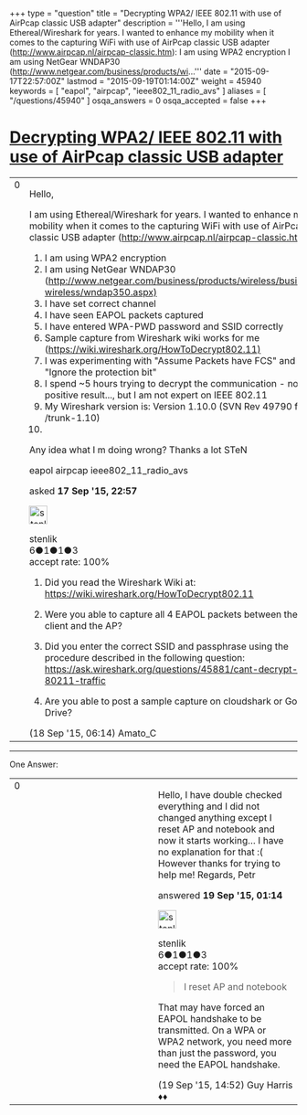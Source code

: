 +++
type = "question"
title = "Decrypting WPA2/ IEEE 802.11 with use of AirPcap classic USB adapter"
description = '''Hello, I am using Ethereal/Wireshark for years. I wanted to enhance my mobility when it comes to the capturing WiFi with use of AirPcap classic USB adapter (http://www.airpcap.nl/airpcap-classic.htm):  I am using WPA2 encryption I am using NetGear WNDAP30 (http://www.netgear.com/business/products/wi...'''
date = "2015-09-17T22:57:00Z"
lastmod = "2015-09-19T01:14:00Z"
weight = 45940
keywords = [ "eapol", "airpcap", "ieee802_11_radio_avs" ]
aliases = [ "/questions/45940" ]
osqa_answers = 0
osqa_accepted = false
+++

<div class="headNormal">

# [Decrypting WPA2/ IEEE 802.11 with use of AirPcap classic USB adapter](/questions/45940/decrypting-wpa2-ieee-80211-with-use-of-airpcap-classic-usb-adapter)

</div>

<div id="main-body">

<div id="askform">

<table id="question-table" style="width:100%;"><colgroup><col style="width: 50%" /><col style="width: 50%" /></colgroup><tbody><tr class="odd"><td style="width: 30px; vertical-align: top"><div class="vote-buttons"><div id="post-45940-score" class="post-score" title="current number of votes">0</div><div id="favorite-count" class="favorite-count"></div></div></td><td><div id="item-right"><div class="question-body"><p>Hello,</p><p>I am using Ethereal/Wireshark for years. I wanted to enhance my mobility when it comes to the capturing WiFi with use of AirPcap classic USB adapter (<a href="http://www.airpcap.nl/airpcap-classic.htm):">http://www.airpcap.nl/airpcap-classic.htm):</a></p><ol><li>I am using WPA2 encryption</li><li>I am using NetGear WNDAP30 (<a href="http://www.netgear.com/business/products/wireless/business-wireless/wndap350.aspx)">http://www.netgear.com/business/products/wireless/business-wireless/wndap350.aspx)</a></li><li>I have set correct channel</li><li>I have seen EAPOL packets captured</li><li>I have entered WPA-PWD password and SSID correctly</li><li>Sample capture from Wireshark wiki works for me (<a href="https://wiki.wireshark.org/HowToDecrypt802.11)">https://wiki.wireshark.org/HowToDecrypt802.11)</a></li><li>I was experimenting with "Assume Packets have FCS" and "Ignore the protection bit"</li><li>I spend ~5 hours trying to decrypt the communication - none positive result..., but I am not expert on IEEE 802.11</li><li>My Wireshark version is: Version 1.10.0 (SVN Rev 49790 from /trunk-1.10)</li><li></li></ol><p>Any idea what I m doing wrong? Thanks a lot STeN</p></div><div id="question-tags" class="tags-container tags">eapol airpcap ieee802_11_radio_avs</div><div id="question-controls" class="post-controls"></div><div class="post-update-info-container"><div class="post-update-info post-update-info-user"><p>asked <strong>17 Sep '15, 22:57</strong></p><img src="https://secure.gravatar.com/avatar/66193d3518048067e8947736eedb44d7?s=32&amp;d=identicon&amp;r=g" class="gravatar" width="32" height="32" alt="stenlik&#39;s gravatar image" /><p>stenlik<br />
<span class="score" title="6 reputation points">6</span><span title="1 badges"><span class="badge1">●</span><span class="badgecount">1</span></span><span title="1 badges"><span class="silver">●</span><span class="badgecount">1</span></span><span title="3 badges"><span class="bronze">●</span><span class="badgecount">3</span></span><br />
<span class="accept_rate" title="Rate of the user&#39;s accepted answers">accept rate:</span> <span title="stenlik has one accepted answer">100%</span></p></div></div><div id="comments-container-45940" class="comments-container"><span id="45946"></span><div id="comment-45946" class="comment"><div id="post-45946-score" class="comment-score"></div><div class="comment-text"><ol><li><p>Did you read the Wireshark Wiki at: <a href="https://wiki.wireshark.org/HowToDecrypt802.11">https://wiki.wireshark.org/HowToDecrypt802.11</a></p></li><li><p>Were you able to capture all 4 EAPOL packets between the client and the AP?</p></li><li><p>Did you enter the correct SSID and passphrase using the procedure described in the following question: <a href="https://ask.wireshark.org/questions/45881/cant-decrypt-80211-traffic">https://ask.wireshark.org/questions/45881/cant-decrypt-80211-traffic</a></p></li><li><p>Are you able to post a sample capture on cloudshark or Google Drive?</p></li></ol></div><div id="comment-45946-info" class="comment-info"><span class="comment-age">(18 Sep '15, 06:14)</span> Amato_C</div></div></div><div id="comment-tools-45940" class="comment-tools"></div><div class="clear"></div><div id="comment-45940-form-container" class="comment-form-container"></div><div class="clear"></div></div></td></tr></tbody></table>

------------------------------------------------------------------------

<div class="tabBar">

<span id="sort-top"></span>

<div class="headQuestions">

One Answer:

</div>

</div>

<span id="45958"></span>

<div id="answer-container-45958" class="answer accepted-answer answered-by-owner">

<table style="width:100%;"><colgroup><col style="width: 50%" /><col style="width: 50%" /></colgroup><tbody><tr class="odd"><td style="width: 30px; vertical-align: top"><div class="vote-buttons"><div id="post-45958-score" class="post-score" title="current number of votes">0</div></div></td><td><div class="item-right"><div class="answer-body"><p>Hello, I have double checked everything and I did not changed anything except I reset AP and notebook and now it starts working… I have no explanation for that :( However thanks for trying to help me! Regards, Petr</p></div><div class="answer-controls post-controls"></div><div class="post-update-info-container"><div class="post-update-info post-update-info-user"><p>answered <strong>19 Sep '15, 01:14</strong></p><img src="https://secure.gravatar.com/avatar/66193d3518048067e8947736eedb44d7?s=32&amp;d=identicon&amp;r=g" class="gravatar" width="32" height="32" alt="stenlik&#39;s gravatar image" /><p>stenlik<br />
<span class="score" title="6 reputation points">6</span><span title="1 badges"><span class="badge1">●</span><span class="badgecount">1</span></span><span title="1 badges"><span class="silver">●</span><span class="badgecount">1</span></span><span title="3 badges"><span class="bronze">●</span><span class="badgecount">3</span></span><br />
<span class="accept_rate" title="Rate of the user&#39;s accepted answers">accept rate:</span> <span title="stenlik has one accepted answer">100%</span></p></div></div><div id="comments-container-45958" class="comments-container"><span id="45965"></span><div id="comment-45965" class="comment"><div id="post-45965-score" class="comment-score"></div><div class="comment-text"><blockquote><p>I reset AP and notebook</p></blockquote><p>That may have forced an EAPOL handshake to be transmitted. On a WPA or WPA2 network, you need more than just the password, you need the EAPOL handshake.</p></div><div id="comment-45965-info" class="comment-info"><span class="comment-age">(19 Sep '15, 14:52)</span> Guy Harris ♦♦</div></div></div><div id="comment-tools-45958" class="comment-tools"></div><div class="clear"></div><div id="comment-45958-form-container" class="comment-form-container"></div><div class="clear"></div></div></td></tr></tbody></table>

</div>

<div class="paginator-container-left">

</div>

</div>

</div>

